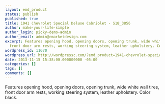 ```yaml
---
layout: emd_product
status: publish
published: true
title: 1941 Chevrolet Special Deluxe Cabriolet - S18_3856
author: make-your-life-simple
author_login: picky-demo-admin
author_email: admin@emarketdesign.com
excerpt: Features opening hood, opening doors, opening trunk, wide white wall tires,
  front door arm rests, working steering system, leather upholstery. Color black.
wordpress_id: 11670
wordpress_url: http://wordpressc.com/?emd_product=1941-chevrolet-special-deluxe-cabriolet
date: 2013-11-15 15:38:00.000000000 -05:00
categories: []
tags: []
comments: []
---
```

Features opening hood, opening doors, opening trunk, wide white wall tires, front door arm rests, working steering system, leather upholstery. Color black.

